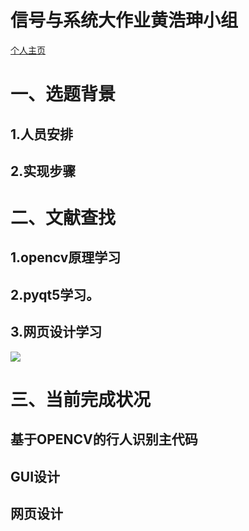 # 信号与系统大作业黄浩珅小组
<html>
<head>
<meta charset="utf-8">
<title>宿舍异常进入识别监控</title>
</head>
<body>
<a href="https://github.com/hhaos0725/hhaos0725.github.io">个人主页</a>
<h1>一、选题背景</h1>
<h2>1.人员安排</h2>
<h2>2.实现步骤</h2>
<h1>二、文献查找</h1>
<h2>1.opencv原理学习</h2>
<h2>2.pyqt5学习。</h2>
<h2>3.网页设计学习</h2>
<img src="<img src=http://chuantu.xyz/t6/703/1574254246x2890211836.jpg>" >
<h1>三、当前完成状况</h1>
<h2>基于OPENCV的行人识别主代码</h2>
<h2>GUI设计</h2>
<h2>网页设计</h2>
</body>
</html>